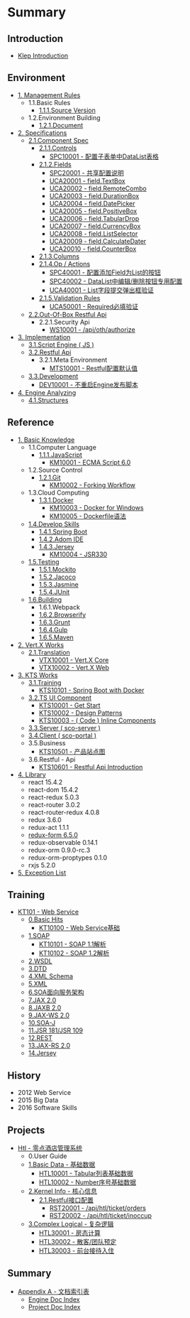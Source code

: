 # Summary

## Introduction

* [Klep Introduction](README.md)

## Environment

* [1. Management Rules](environment/documentation-rules.md)
  * 1.1.Basic Rules
    * [1.1.1.Source Version](environment/documentation-rules/111source-version.md)
  * 1.2.Environment Building
    * [1.2.1.Document](environment/documentation-rules/121document.md)
* [2. Specifications](environment/specifications.md)
  * [2.1.Component Spec](environment/specifications/21component-spec.md)
    * [2.1.1.Controls](environment/specifications/211controls.md)
      * [SPC10001 - 配置子表单中DataList表格](environment/specifications/211controls/uca10001ff1a-pei-zhi-zi-biao-dan-zhong-datalist-biao-ge.md)
    * [2.1.2.Fields](environment/specifications/212fields.md)
      * [SPC20001 - 共享配置说明](environment/specifications/212fields/spc20001-shared-configuration.md)
      * [UCA20001 - field.TextBox](environment/specifications/212fields/uca10001-fieldtextbox.md)
      * [UCA20002 - field.RemoteCombo](environment/specifications/212fields/uca20002-fieldremotecombo.md)
      * [UCA20003 - field.DurationBox](environment/specifications/212fields/uca20003-fielddurationbox.md)
      * [UCA20004 - field.DatePicker](environment/specifications/212fields/uca20004-fielddatepicker.md)
      * [UCA20005 - field.PositiveBox](environment/specifications/212fields/uca20005-fieldpositivebox.md)
      * [UCA20006 - field.TabularDrop](environment/specifications/212fields/uca20006-fieldtabulardrop.md)
      * [UCA20007 - field.CurrencyBox](environment/specifications/212fields/uca20007-fieldcurrencybox.md)
      * [UCA20008 - field.ListSelector](environment/specifications/212fields/uca20008-fieldlistselector.md)
      * [UCA20009 - field.CalculateDater](environment/specifications/212fields/uca20009-fieldcalculatedater.md)
      * [UCA20010 - field.CounterBox](environment/specifications/212fields/uca20010-fieldcounterbox.md)
    * [2.1.3.Columns](environment/specifications/213columns.md)
    * [2.1.4.Op / Actions](environment/specifications/214op-actions.md)
      * [SPC40001 - 配置添加Field为List的按钮](environment/specifications/214op-actions/spc40001-list-button.md)
      * [SPC40002 - DataList中编辑/删除按钮专用配置](environment/specifications/214op-actions/spc40002-linkbar.md)
      * [UCA40001 - List字段提交弹出框验证](environment/specifications/214op-actions/uca40001-list-validation.md)
    * [2.1.5.Validation Rules](environment/specifications/215validation-rules.md)
      * [UCA50001 - Required必填验证](environment/specifications/215validation-rules/uca50001-required.md)
  * [2.2.Out-Of-Box Restful Api](environment/specifications/22out-of-box-restful-api.md)
    * 2.2.1.Security Api
      * [WS10001 - /api/oth/authorize](environment/specifications/22out-of-box-restful-api/ws10001-apiothauthorize.md)
* [3. Implementation](environment/implementation.md)
  * [3.1.Script Engine \( JS \)](environment/implementation/31script-engine.md)
  * [3.2.Restful Api](environment/implementation/32restful-configuration.md)
    * 3.2.1.Meta Environment
      * [MTS10001 - Restful配置默认值](environment/implementation/32restful-configuration/vtx10001-default-values.md)
  * [3.3.Development](environment/implementation/33development.md)
    * [DEV10001 - 不重启Engine发布脚本](environment/implementation/dev10001-bu-zhong-qi-engine-fa-bu-jiao-ben.md)
* [4. Engine Analyzing](environment/engine-analyzing.md)
  * [4.1.Structures](environment/engine-analyzing/41structures.md)

## Reference

* [1. Basic Knowledge](reference/basic-knowledge.md)
  * 1.1.Computer Language
    * [1.1.1.JavaScript](reference/basic-knowledge/11javascript-library.md)
      * [KM10001 - ECMA Script 6.0](reference/basic-knowledge/11javascript-library/111ecma-60.md)
  * 1.2.Source Control
    * [1.2.1.Git](reference/basic-knowledge/121git.md)
      * [KM10002 - Forking Workflow](reference/basic-knowledge/121git/km10002-forking-workflow.md)
  * 1.3.Cloud Computing
    * [1.3.1.Docker](reference/basic-knowledge/131docker.md)
      * [KM10003 - Docker for Windows](reference/basic-knowledge/131docker/km10003-docker-for-windows.md)
      * [KM10005 - Dockerfile语法](reference/basic-knowledge/131docker/km10005-dockerfileyu-fa.md)
  * [1.4.Develop Skills](reference/basic-knowledge/14develop-skills.md)
    * [1.4.1.Spring Boot](reference/basic-knowledge/141spring-boot.md)
    * [1.4.2.Adom IDE](reference/basic-knowledge/142adom-ide.md)
    * [1.4.3.Jersey](reference/basic-knowledge/143jersey.md)
      * [KM10004 - JSR330](reference/basic-knowledge/143jersey/km10004-jsr330.md)
  * [1.5.Testing](reference/basic-knowledge/15testing.md)
    * [1.5.1.Mockito](reference/basic-knowledge/15testing/151mockito.md)
    * [1.5.2.Jacoco](reference/basic-knowledge/15testing/152jacoco.md)
    * [1.5.3.Jasmine](reference/basic-knowledge/15testing/153jasmine.md)
    * [1.5.4.JUnit](reference/basic-knowledge/15testing/154junit.md)
  * [1.6.Building](reference/basic-knowledge/16building.md)
    * 1.6.1.Webpack
    * [1.6.2.Browserify](reference/basic-knowledge/162browserify.md)
    * [1.6.3.Grunt](reference/basic-knowledge/163grunt.md)
    * [1.6.4.Gulp](reference/basic-knowledge/164gulp.md)
    * [1.6.5.Maven](reference/basic-knowledge/165maven.md)
* [2. Vert.X Works](reference/external-courses.md)
  * [2.1.Translation](reference/external-courses/21translation.md)
    * [VTX10001 - Vert.X Core](reference/external-courses/21translation/vtx10001-vertx-core.md)
    * [VTX10002 - Vert.X Web](reference/external-courses/21translation/vtx10002-vertx-web.md)
* [3. KTS Works](reference/3kts-works.md)
  * [3.1.Training](reference/3kts-works/31training.md)
    * [KTS10101 - Spring Boot with Docker](reference/3kts-works/31training/kts10002-spring-boot-with-docker.md)
  * [3.2.TS UI Component](reference/3kts-works/32ts-ui-component.md)
    * [KTS10001 - Get Start](reference/3kts-works/32ts-ui-component/kts10001-get-start.md)
    * [KTS10002 - Design Patterns](reference/3kts-works/32ts-ui-component/kts10002-design-principles.md)
    * [KTS10003 - \( Code \) Inline Components](reference/3kts-works/32ts-ui-component/kts10003-inline-components.md)
  * [3.3.Server \( sco-server \)](reference/3kts-works/33server-sco-server.md)
  * [3.4.Client \( sco-portal \)](reference/3kts-works/34client-sco-portal.md)
  * 3.5.Business
    * [KTS10501 - 产品站点图](reference/3kts-works/kts10501-chan-pin-zhan-dian-tu.md)
  * 3.6.Restful - Api
    * [KTS10601 - Restful Api Introduction](reference/3kts-works/kts10601-restful-api-introduction.md)
* [4. Library](reference/library.md)
  * react 15.4.2
  * react-dom 15.4.2
  * react-redux 5.0.3
  * react-router 3.0.2
  * react-router-redux 4.0.8
  * redux 3.6.0
  * redux-act 1.1.1
  * [redux-form 6.5.0](reference/library/redux-form-650.md)
  * redux-observable 0.14.1
  * redux-orm 0.9.0-rc.3
  * redux-orm-proptypes 0.1.0
  * rxjs 5.2.0
* [5. Exception List](reference/exception-list.md)

## Training

* [KT101 - Web Service](training/kt101-web-service.md)
  * [0.Basic Hits](training/kt101-web-service/0basic-hits.md)
    * [KT10100 - Web Service基础](training/kt101-web-service/0basic-hits/kt10100-web-serviceji-chu.md)
  * [1.SOAP](training/kt101-web-service/soap.md)
    * [KT10101 - SOAP 1.1解析](training/kt101-web-service/soap/kt10101-soap-11jie-xi.md)
    * [KT10102 - SOAP 1.2解析](training/kt101-web-service/soap/kt10102-soap-12jie-xi.md)
  * [2.WSDL](training/kt101-web-service/2wsdl.md)
  * [3.DTD](training/kt101-web-service/3dtd.md)
  * [4.XML Schema](training/kt101-web-service/4xml-schema.md)
  * [5.XML](training/kt101-web-service/5xml.md)
  * [6.SOA面向服务架构](training/kt101-web-service/6soa.md)
  * [7.JAX 2.0](training/kt101-web-service/7jax-20.md)
  * [8.JAXB 2.0](training/kt101-web-service/8jaxb-20.md)
  * [9.JAX-WS 2.0](training/kt101-web-service/9jax-ws-20.md)
  * [10.SOA-J](training/kt101-web-service/10soa-j.md)
  * [11.JSR 181/JSR 109](training/kt101-web-service/11jsr-181jsr-109.md)
  * [12.REST](training/kt101-web-service/12richardson-maturity.md)
  * [13.JAX-RS 2.0](training/kt101-web-service/13jax-rs-20.md)
  * [14.Jersey](training/kt101-web-service/14jersey.md)

## History

* 2012 Web Service
* 2015 Big Data
* 2016 Software Skills

## Projects

* [Htl - 零点酒店管理系统](projects/hotel-system.md)
  * 0.User Guide
  * [1.Basic Data - 基础数据](projects/hotel-system/1basic-data-ji-chu-shu-ju.md)
    * [HTL10001 - Tabular列表基础数据](projects/hotel-system/11basic-data/11tabular-data.md)
    * [HTL10002 - Number序号基础数据](projects/hotel-system/11basic-data/htl10002-numberxu-hao-ji-chu-shu-ju.md)
  * [2.Kernel Info - 核心信息](projects/hotel-system/2assist-data-fu-zhu-shu-ju.md)
    * [2.1.Restful接口配置](projects/hotel-system/21restfuljie-kou-pei-zhi.md)
      * [RST20001 - /api/htl/ticket/orders](projects/hotel-system/21restfuljie-kou-pei-zhi/rst20001-apihtlticketorders.md)
      * [RST20002 - /api/htl/ticket/inoccup](projects/hotel-system/21restfuljie-kou-pei-zhi/rst20002-apihtlticketinoccup.md)
  * [3.Complex Logical - 复杂逻辑](projects/hotel-system/2complex-logical.md)
    * [HTL30001 - 房态计算](projects/hotel-system/htl20001-fang-tai-ji-suan-shuo-ming.md)
    * [HTL30002 - 散客/团队预定](projects/hotel-system/htl30002-san-5ba2-tuan-dui-yu-ding.md)
    * [HTL30003 - 前台接待入住](projects/hotel-system/htl30003-qian-tai-jie-dai-ru-zhu.md)

## Summary

* [Appendix A - 文档索引表](summary/appendix-a-wen-dang-suo-yin-biao.md)
  * [Engine Doc Index](summary/engine-doc-index.md)
  * [Project Doc Index](summary/project-doc-index.md)

